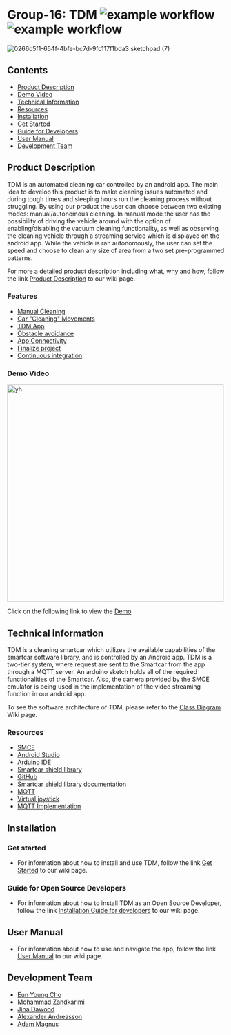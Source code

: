 # Group-16: TDM ![example workflow](https://github.com/DIT112-V21/group-16/actions/workflows/android_build.yml/badge.svg) ![example workflow](https://github.com/DIT112-V21/group-16/actions/workflows/arduino-build.yml/badge.svg)

![0266c5f1-654f-4bfe-bc7d-9fc117f1bda3 sketchpad (7)](https://user-images.githubusercontent.com/72136631/119741302-ba45da80-be85-11eb-8c90-73dac9fc8040.png)

## Contents
* [Product Description](https://github.com/DIT112-V21/group-16/blob/Update_readme/README.md#product-description)
* [Demo Video](https://github.com/DIT112-V21/group-16/blob/Update_readme/README.md#demo-video)
* [Technical Information](https://github.com/DIT112-V21/group-16/blob/Update_readme/README.md#technical-information)
* [Resources](https://github.com/DIT112-V21/group-16/blob/Update_readme/README.md#resources)
* [Installation](https://github.com/DIT112-V21/group-16/blob/Update_readme/README.md#installation)
* [Get Started](https://github.com/DIT112-V21/group-16/blob/Update_readme/README.md#get-started)
* [Guide for Developers](https://github.com/DIT112-V21/group-16/blob/Update_readme/README.md#guide-for-open-source-developers)
* [User Manual](https://github.com/DIT112-V21/group-16/blob/Update_readme/README.md#user-manual)
* [Development Team](https://github.com/DIT112-V21/group-16/blob/Update_readme/README.md#development-team)

## Product Description 
TDM is an automated cleaning car controlled by an android app. The main idea to develop this product is to make cleaning issues automated and during tough times and sleeping hours run the cleaning process without struggling. By using our product the user can choose between two existing modes: manual/autonomous cleaning. In manual mode the user has the possibility of driving the vehicle around with the option of enabling/disabling the vacuum cleaning functionality, as well as observing the cleaning vehicle through a streaming service which is displayed on the android app. While the vehicle is ran autonomously, the user can set the speed and choose to clean any size of area from a two set pre-programmed patterns.

For more a detailed product description including what, why and how, follow the link [Product Description](https://github.com/DIT112-V21/group-16/wiki/Product-Description) to our wiki page. 

### Features 
* [Manual Cleaning](https://github.com/DIT112-V21/group-16/wiki/Manual-cleaning)
* [Car "Cleaning" Movements](https://github.com/DIT112-V21/group-16/wiki/Car-Cleaning-Movement)
* [TDM App](https://github.com/DIT112-V21/group-16/wiki/TDM-App)
* [Obstacle avoidance](https://github.com/DIT112-V21/group-16/wiki/Obstacle-avoidance-feature)
* [App Connectivity](https://github.com/DIT112-V21/group-16/wiki/TDM-Connectivity-app-feature)
* [Finalize project](https://github.com/DIT112-V21/group-16/wiki/Finalize-Project)
* [Continuous integration](https://github.com/DIT112-V21/group-16/wiki/Continuous-integration)

### Demo Video
<img width="502" alt="yh" src="https://user-images.githubusercontent.com/72136631/120119441-ff288480-c197-11eb-8410-c96368fb4771.png">

Click on the following link to view the [Demo](https://www.youtube.com/watch?v=Qwjv83w49fE)

## Technical information
TDM is a cleaning smartcar which utilizes the available capabilities of the smartcar software library, and is controlled by an Android app. 
TDM is a two-tier system, where request are sent to the Smartcar from the app through a MQTT server. An arduino sketch holds all of the required functionalities of the Smartcar. Also, the camera provided by the SMCE emulator is being used in the implementation of the video streaming function in our android app.

To see the software architecture of TDM, please refer to the [Class Diagram](https://github.com/DIT112-V21/group-16/wiki/Class-Diagram) Wiki page.

### Resources 
- [SMCE](https://github.com/ItJustWorksTM/smce-gd)
- [Android Studio](https://developer.android.com/studio)
- [Arduino IDE](https://www.arduino.cc/en/software)
- [Smartcar shield library](https://www.arduinolibraries.info/libraries/smartcar-shield)
- [GitHub](https://github.com/)
- [Smartcar shield library documentation](https://platisd.github.io/smartcar_shield/index.html)
- [MQTT](https://mosquitto.org/download/) 
- [Virtual joystick](https://github.com/controlwear/virtual-joystick-android)
- [MQTT Implementation](https://github.com/DIT112-V21/smartcar-mqtt-controller)

## Installation
###  Get started 
- For information about how to install and use TDM, follow the link [Get Started](https://github.com/DIT112-V21/group-16/wiki/Installation-Guide) to our wiki page.

### Guide for Open Source Developers
- For information about how to install TDM as an Open Source Developer, follow the link  [Installation  Guide for developers](https://github.com/DIT112-V21/group-16/wiki/Installation-Guide-for-Open-Source-Developers) to our wiki page. 

## User Manual
- For information about how to use and navigate the app, follow the link  [User Manual](https://github.com/DIT112-V21/group-16/wiki/User-Manual) to our wiki page. 

## Development Team 
- [Eun Young Cho](https://github.com/Young799)
- [Mohammad Zandkarimi](https://github.com/Mozand)
- [Jina Dawood](https://github.com/JinaDawood)
- [Alexander Andreasson](https://github.com/gusandalce)
- [Adam Magnus](https://github.com/gusmagadc)
